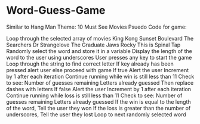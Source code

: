 # Word-Guess-Game
Similar to Hang Man 
Theme:  10 Must See Movies
Psuedo Code for game:

 Loop through the selected array of movies
    King Kong
    Sunset Boulevard
    The Searchers
    Dr Strangelove
    The Graduate
    Jaws
    Rocky
    This is Spinal Tap
 Randomly select the word and store it in a variable
 Display the length of the word to the user using underscores
 User presses any key to start the game
 Loop through the string to find correct letter
    If key already has been pressed alert user
    else proceed with game
 If true
    Alert the user
    Increment by 1 after each iteration
    Continue running while win is still less than 11
    Check to see:
        Number of guesses remaining
        Letters already guessed
        Then replace dashes with letters
 If false 
    Alert the user
    Increment by 1 after each iteration
    Continue running while loss is still less than 11
    Check to see:
        Number of guesses remaining
        Letters already guessed
 If the win is equal to the length of the word, 
    Tell the user they won
 If the loss is greater than the number of underscores, 
    Tell the user they lost
 Loop to next randomly selected word





